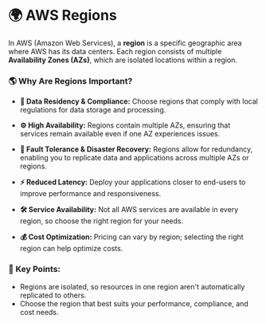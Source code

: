 # 🌍 AWS Regions

In AWS (Amazon Web Services), a **region** is a specific geographic area where AWS has its data centers. Each region consists of multiple **Availability Zones (AZs)**, which are isolated locations within a region.

### 🌎 Why Are Regions Important?
- **🏢 Data Residency & Compliance:** Choose regions that comply with local regulations for data storage and processing.

- **⚙️ High Availability:** Regions contain multiple AZs, ensuring that services remain available even if one AZ experiences issues.
- **🔄 Fault Tolerance & Disaster Recovery:** Regions allow for redundancy, enabling you to replicate data and applications across multiple AZs or regions.
- **⚡ Reduced Latency:** Deploy your applications closer to end-users to improve performance and responsiveness.
- **🛠️ Service Availability:** Not all AWS services are available in every region, so choose the right region for your needs.
- **💰 Cost Optimization:** Pricing can vary by region; selecting the right region can help optimize costs.

### 📍 Key Points:
- Regions are isolated, so resources in one region aren't automatically replicated to others.
- Choose the region that best suits your performance, compliance, and cost needs.
